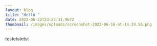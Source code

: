```yaml
---
layout: blog
title: "Hello "
date: 2022-06-22T23:23:31.967Z
thumbnail: /images/uploads/screenshot-2022-06-16-at-14.24.56.png
---
```


testetstetst
